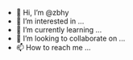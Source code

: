 - 👋 Hi, I’m @zbhy
- 👀 I’m interested in ...
- 🌱 I’m currently learning ...
- 💞️ I’m looking to collaborate on ...
- 📫 How to reach me ...

<!---
zbhy/zbhy is a ✨ special ✨ repository because its `README.md` (this file) appears on your GitHub profile.
You can click the Preview link to take a look at your changes.
--->
